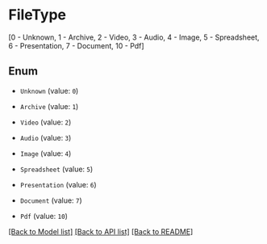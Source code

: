 # FileType

[0 - Unknown, 1 - Archive, 2 - Video, 3 - Audio, 4 - Image, 5 - Spreadsheet, 6 - Presentation, 7 - Document, 10 - Pdf]

## Enum

* `Unknown` (value: `0`)

* `Archive` (value: `1`)

* `Video` (value: `2`)

* `Audio` (value: `3`)

* `Image` (value: `4`)

* `Spreadsheet` (value: `5`)

* `Presentation` (value: `6`)

* `Document` (value: `7`)

* `Pdf` (value: `10`)

[[Back to Model list]](../README.md#documentation-for-models) [[Back to API list]](../README.md#documentation-for-api-endpoints) [[Back to README]](../README.md)



